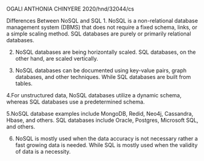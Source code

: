
OGALI ANTHONIA CHINYERE
2020/hnd/32044/cs


Differences Between NoSQL and SQL 1. NoSQL is a non-relational database management system (DBMS) that does not require a fixed schema, links, or a simple scaling method. SQL databases are purely or primarily relational databases.


2. NoSQL databases are being horizontally scaled. SQL databases, on the other hand, are scaled vertically.


3. NoSQL databases can be documented using key-value pairs, graph databases, and other techniques. While SQL databases are built from tables.


4.For unstructured data, NoSQL databases utilize a dynamic schema, whereas SQL databases use a predetermined schema.


5.NoSQL database examples include MongoDB, Redid, Neo4j, Cassandra, Hbase, and others. SQL databases include Oracle, Postgres, Microsoft SQL, and others.

6. NoSQL is mostly used when the data accuracy is not necessary rather a fast growing data is needed. While SQL is mostly used when the validity of data is a necessity.
